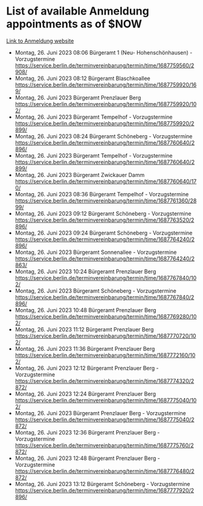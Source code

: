 # List of available Anmeldung appointments as of $NOW
[Link to Anmeldung website](https://service.berlin.de/terminvereinbarung/termin/tag.php?termin=1&anliegen[]=120686&dienstleisterlist=122210,122217,327316,122219,327312,122227,327314,122231,327346,122243,327348,122254,122252,329742,122260,329745,122262,329748,122271,327278,122273,327274,122277,327276,330436,122280,327294,122282,327290,122284,327292,122291,327270,122285,327266,122286,327264,122296,327268,150230,329760,122297,327286,122294,327284,122312,329763,122314,329775,122304,327330,122311,327334,122309,327332,317869,122281,327352,122279,329772,122283,122276,327324,122274,327326,122267,329766,122246,327318,122251,327320,122257,327322,122208,327298,122226,327300&herkunft=http%3A%2F%2Fservice.berlin.de%2Fdienstleistung%2F120686%2F)
- Montag, 26. Juni 2023 08:06 Bürgeramt 1 (Neu- Hohenschönhausen) - Vorzugstermine https://service.berlin.de/terminvereinbarung/termin/time/1687759560/2908/
- Montag, 26. Juni 2023 08:12 Bürgeramt Blaschkoallee https://service.berlin.de/terminvereinbarung/termin/time/1687759920/169/
- Montag, 26. Juni 2023  Bürgeramt Prenzlauer Berg https://service.berlin.de/terminvereinbarung/termin/time/1687759920/102/
- Montag, 26. Juni 2023  Bürgeramt Tempelhof - Vorzugstermine https://service.berlin.de/terminvereinbarung/termin/time/1687759920/2899/
- Montag, 26. Juni 2023 08:24 Bürgeramt Schöneberg - Vorzugstermine https://service.berlin.de/terminvereinbarung/termin/time/1687760640/2896/
- Montag, 26. Juni 2023  Bürgeramt Tempelhof - Vorzugstermine https://service.berlin.de/terminvereinbarung/termin/time/1687760640/2899/
- Montag, 26. Juni 2023  Bürgeramt Zwickauer Damm https://service.berlin.de/terminvereinbarung/termin/time/1687760640/170/
- Montag, 26. Juni 2023 08:36 Bürgeramt Tempelhof - Vorzugstermine https://service.berlin.de/terminvereinbarung/termin/time/1687761360/2899/
- Montag, 26. Juni 2023 09:12 Bürgeramt Schöneberg - Vorzugstermine https://service.berlin.de/terminvereinbarung/termin/time/1687763520/2896/
- Montag, 26. Juni 2023 09:24 Bürgeramt Schöneberg - Vorzugstermine https://service.berlin.de/terminvereinbarung/termin/time/1687764240/2896/
- Montag, 26. Juni 2023  Bürgeramt Sonnenallee - Vorzugstermine https://service.berlin.de/terminvereinbarung/termin/time/1687764240/2863/
- Montag, 26. Juni 2023 10:24 Bürgeramt Prenzlauer Berg https://service.berlin.de/terminvereinbarung/termin/time/1687767840/102/
- Montag, 26. Juni 2023  Bürgeramt Schöneberg - Vorzugstermine https://service.berlin.de/terminvereinbarung/termin/time/1687767840/2896/
- Montag, 26. Juni 2023 10:48 Bürgeramt Prenzlauer Berg https://service.berlin.de/terminvereinbarung/termin/time/1687769280/102/
- Montag, 26. Juni 2023 11:12 Bürgeramt Prenzlauer Berg https://service.berlin.de/terminvereinbarung/termin/time/1687770720/102/
- Montag, 26. Juni 2023 11:36 Bürgeramt Prenzlauer Berg https://service.berlin.de/terminvereinbarung/termin/time/1687772160/102/
- Montag, 26. Juni 2023 12:12 Bürgeramt Prenzlauer Berg - Vorzugstermine https://service.berlin.de/terminvereinbarung/termin/time/1687774320/2872/
- Montag, 26. Juni 2023 12:24 Bürgeramt Prenzlauer Berg https://service.berlin.de/terminvereinbarung/termin/time/1687775040/102/
- Montag, 26. Juni 2023  Bürgeramt Prenzlauer Berg - Vorzugstermine https://service.berlin.de/terminvereinbarung/termin/time/1687775040/2872/
- Montag, 26. Juni 2023 12:36 Bürgeramt Prenzlauer Berg - Vorzugstermine https://service.berlin.de/terminvereinbarung/termin/time/1687775760/2872/
- Montag, 26. Juni 2023 12:48 Bürgeramt Prenzlauer Berg - Vorzugstermine https://service.berlin.de/terminvereinbarung/termin/time/1687776480/2872/
- Montag, 26. Juni 2023 13:12 Bürgeramt Schöneberg - Vorzugstermine https://service.berlin.de/terminvereinbarung/termin/time/1687777920/2896/

